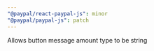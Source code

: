 ```yaml
---
"@paypal/react-paypal-js": minor
"@paypal/paypal-js": patch
---
```


Allows button message amount type to be string
